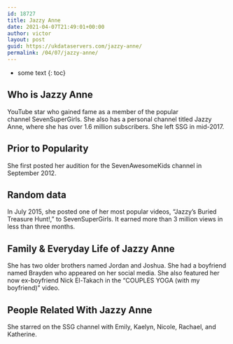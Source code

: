 ```yaml
---
id: 18727
title: Jazzy Anne
date: 2021-04-07T21:49:01+00:00
author: victor
layout: post
guid: https://ukdataservers.com/jazzy-anne/
permalink: /04/07/jazzy-anne/
---
```


* some text
{: toc}


## Who is Jazzy Anne



YouTube star who gained fame as a member of the popular channel SevenSuperGirls. She also has a personal channel titled Jazzy Anne, where she has over 1.6 million subscribers. She left SSG in mid-2017.

                
                
                
## Prior to Popularity



She first posted her audition for the SevenAwesomeKids channel in September 2012.

                
                
                
## Random data



In July 2015, she posted one of her most popular videos, &#8220;Jazzy&#8217;s Buried Treasure Hunt!,&#8221; to SevenSuperGirls. It earned more than 3 million views in less than three months.

                
                
                
## Family & Everyday Life of Jazzy Anne



She has two older brothers named Jordan and Joshua. She had a boyfriend named Brayden who appeared on her social media. She also featured her now ex-boyfriend Nick El-Takach in the &#8220;COUPLES YOGA (with my boyfriend)&#8221; video. 

                
                
                
## People Related With Jazzy Anne



She starred on the SSG channel with Emily, Kaelyn, Nicole, Rachael, and Katherine.

                
              
            
          
          
          